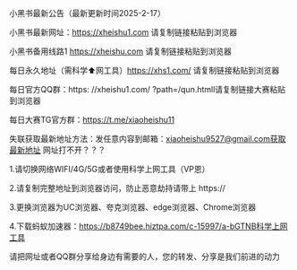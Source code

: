 小黑书最新公告（最新更新时间2025-2-17）

小黑书最新网址：https://xheishu1.com 请复制链接粘贴到浏览器

小黑书备用线路1 https://xheishu.com 请复制链接粘贴到浏览器

每日永久地址（需科学⬆️网工具）https://xhs1.com/ 请复制链接粘贴到浏览器

每日官方QQ群：https: //xheishu1.com/ ?path=/qun.htmll请复制链接大赛粘贴到浏览器

每日大赛TG官方群：https://t.me/xiaoheishu11

失联获取最新地址方法：发任意内容到邮箱：xiaoheishu9527@gmail.com获取最新地址
网址打不开？？？

1.请切换网络WIFI/4G/5G或者使用科学上网工具（VP恩）

2.请复制完整地址到浏览器访问，防止恶意劫持请带上 https://

3.更换浏览器为UC浏览器、夸克浏览器、edge浏览器、Chrome浏览器

4.下载蚂蚁加速器：https://b8749bee.hiztpa.com/c-15997/a-bGTNB科学上网工具

请把网址或者QQ群分享给身边有需要的人，您的转发、分享是我们前进的动力
